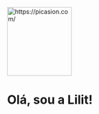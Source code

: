 <img src="https://i.picasion.com/pic91/44bc43d5db1a274ece7ca9e4a57ce15c.gif" width="150" height="160" border="0" alt="https://picasion.com/" />

# Olá, sou a Lilit!

